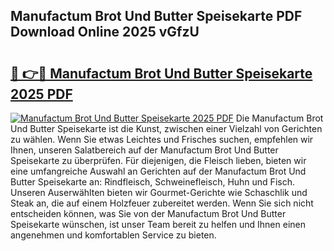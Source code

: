## Manufactum Brot Und Butter Speisekarte PDF Download Online 2025 vGfzU

# <h2><a href="http://gcasd3i.nevu.top/?p=Manufactum+Brot+Und+Butter+Speisekarte">🔗 👉🔴 Manufactum Brot Und Butter Speisekarte 2025 PDF</a></h2>

[![Manufactum Brot Und Butter Speisekarte 2025 PDF](https://i.imgur.com/dBaPXMq.png)](http://gcasd3i.nevu.top/?p=Manufactum+Brot+Und+Butter+Speisekarte)
Die Manufactum Brot Und Butter Speisekarte ist die Kunst, zwischen einer Vielzahl von Gerichten zu wählen. Wenn Sie etwas Leichtes und Frisches suchen, empfehlen wir Ihnen, unseren Salatbereich auf der Manufactum Brot Und Butter Speisekarte zu überprüfen. Für diejenigen, die Fleisch lieben, bieten wir eine umfangreiche Auswahl an Gerichten auf der Manufactum Brot Und Butter Speisekarte an: Rindfleisch, Schweinefleisch, Huhn und Fisch. Unseren Auserwählten bieten wir Gourmet-Gerichte wie Schaschlik und Steak an, die auf einem Holzfeuer zubereitet werden. Wenn Sie sich nicht entscheiden können, was Sie von der Manufactum Brot Und Butter Speisekarte wünschen, ist unser Team bereit zu helfen und Ihnen einen angenehmen und komfortablen Service zu bieten.
